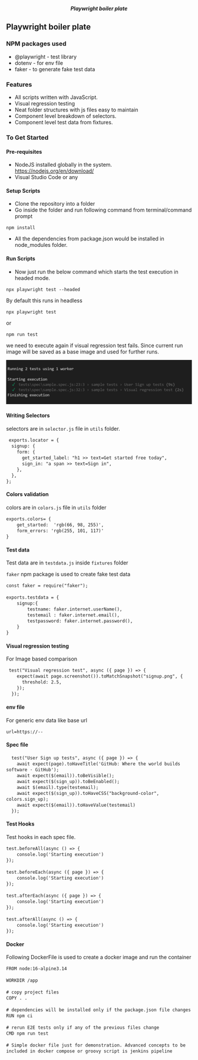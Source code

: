 <p align="center">
   <i><strong>Playwright boiler plate
</strong></i>
<p>

## Playwright boiler plate

### NPM packages used
* @playwright - test library
* dotenv - for env file
* faker - to generate fake test data

### Features 
* All scripts written with JavaScript.
* Visual regression testing
* Neat folder structures with js files easy to maintain
* Component level breakdown of selectors.
* Component level test data from fixtures.

### To Get Started

#### Pre-requisites
* NodeJS installed globally in the system.
https://nodejs.org/en/download/
* Visual Studio Code or any

#### Setup Scripts
* Clone the repository into a folder
* Go inside the folder and run following command from terminal/command prompt
```
npm install 
```
* All the dependencies from package.json would be installed in node_modules folder.

#### Run Scripts

* Now just run the below command which starts the test execution in headed mode. 
```
npx playwright test --headed
```
By default this runs in headless
```
npx playwright test 
```
or
```
npm run test
```
we need to execute again if visual regression test fails. Since current run image will be saved as a base image and used for further runs.

![result](images/results.png)

#### Writing Selectors

selectors are in `selector.js` file in `utils` folder.

```
 exports.locator = {
  signup: {
    form: {
      get_started_label: "h1 >> text=Get started free today",
      sign_in: "a span >> text=Sign in",
    },
  },
};
```

#### Colors validation

colors are in `colors.js` file in `utils` folder
    
```
exports.colors= {
    get_started:  'rgb(66, 98, 255)',
    form_errors: 'rgb(255, 101, 117)'
}
```

#### Test data

Test data are in `testdata.js` inside `fixtures` folder

`faker` npm package is used to create fake test data 
```
const faker = require("faker");

exports.testdata = {
    signup:{
        testname: faker.internet.userName(),
        testemail : faker.internet.email(),
        testpassword: faker.internet.password(),
    }
}
```
#### Visual regression testing

For Image based comparison 

```
 test("Visual regression test", async ({ page }) => {
    expect(await page.screenshot()).toMatchSnapshot("signup.png", {
      threshold: 2.5,
    });
  });
```

#### env file

For generic env data like base url

```
url=https://--
```

#### Spec file

```
  test("User Sign up tests", async ({ page }) => {
    await expect(page).toHaveTitle('GitHub: Where the world builds software · GitHub');
    await expect($(email)).toBeVisible();
    await expect($(sign_up)).toBeEnabled();
    await $(email).type(testemail);
    await expect($(sign_up)).toHaveCSS("background-color", colors.sign_up);
    await expect($(email)).toHaveValue(testemail)
  });
```


#### Test Hooks
Test hooks in each spec file.
```
test.beforeAll(async () => {
    console.log('Starting execution')
});

test.beforeEach(async ({ page }) => {
    console.log('Starting execution')
});

test.afterEach(async ({ page }) => {
    console.log('Starting execution')
});

test.afterAll(async () => {
    console.log('Starting execution')
});

```
#### Docker 
Following DockerFile is used to create a docker image and run the container
```
FROM node:16-alpine3.14

WORKDIR /app

# copy project files
COPY . .

# dependencies will be installed only if the package.json file changes
RUN npm ci

# rerun E2E tests only if any of the previous files change
CMD npm run test

# Simple docker file just for demonstration. Advanced concepts to be included in docker compose or groovy script is jenkins pipeline
```